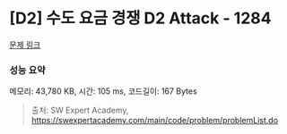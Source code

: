 # [D2] 수도 요금 경쟁 D2 Attack - 1284 

[문제 링크](https://swexpertacademy.com/main/code/problem/problemDetail.do?contestProbId=AV189xUaI8UCFAZN) 

### 성능 요약

메모리: 43,780 KB, 시간: 105 ms, 코드길이: 167 Bytes



> 출처: SW Expert Academy, https://swexpertacademy.com/main/code/problem/problemList.do